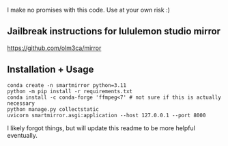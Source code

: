 I make no promises with this code. Use at your own risk :)

## Jailbreak instructions for lululemon studio mirror
https://github.com/olm3ca/mirror

## Installation + Usage
```
conda create -n smartmirror python=3.11
python -m pip install -r requirements.txt
conda install -c conda-forge 'ffmpeg<7' # not sure if this is actually necessary
python manage.py collectstatic
uvicorn smartmirror.asgi:application --host 127.0.0.1 --port 8000
```

I likely forgot things, but will update this readme to be more helpful eventually.

